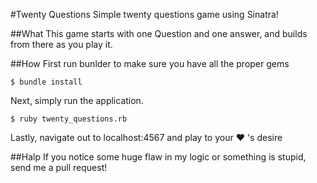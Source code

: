 #Twenty Questions
Simple twenty questions game using Sinatra!

##What
This game starts with one Question and one answer, and builds from there as you play 
it.

##How
First run bunlder to make sure you have all the proper gems

    $ bundle install

Next, simply run the application.

    $ ruby twenty_questions.rb

Lastly, navigate out to localhost:4567 and play to your
:heart: 's desire

##Halp
If you notice some huge flaw in my logic or something is stupid, send me a 
pull request!
